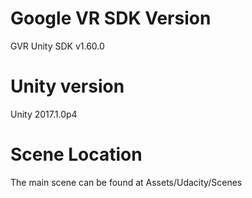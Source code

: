 # Google VR SDK Version
GVR Unity SDK v1.60.0

# Unity version
Unity 2017.1.0p4

# Scene Location
The main scene can be found at Assets/Udacity/Scenes


